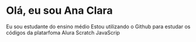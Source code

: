 # Olá, eu sou Ana Clara
Eu sou estudante do ensino médio
Estou utilizando o Github para estudar os códigos da platarfoma Alura
Scratch
JavaScrip

